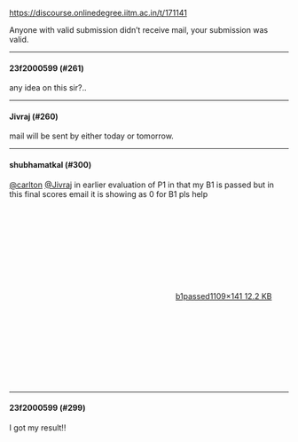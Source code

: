 https://discourse.onlinedegree.iitm.ac.in/t/171141

Anyone with valid submission didn’t receive mail, your submission was valid.</p><hr>

<h4>23f2000599 (#261)</h4>
<p>any idea on this sir?..</p><hr>

<h4>Jivraj (#260)</h4>
<p>mail will be sent by either today or tomorrow.</p><hr>

<h4>shubhamatkal (#300)</h4>
<p><a class="mention" href="/u/carlton">@carlton</a> <a class="mention" href="/u/jivraj">@Jivraj</a> in earlier evaluation of P1 in that my B1 is passed but in this final scores email it is showing as 0 for B1 pls help<br/>
<br/>
<div class="lightbox-wrapper"><a class="lightbox" data-download-href="/uploads/short-url/bVPNsc87d4pYQAMPAvhdt6ls7Ti.png?dl=1" href="https://europe1.discourse-cdn.com/flex013/uploads/iitm/original/3X/5/3/53a192933345964a58001aea8268e62a2e03e5f0.png" rel="noopener nofollow ugc" title="b1passed"><div class="meta"><svg aria-hidden="true" class="fa d-icon d-icon-far-image svg-icon"><use href="#far-image"></use></svg><span class="filename">b1passed</span><span class="informations">1109×141 12.2 KB</span><svg aria-hidden="true" class="fa d-icon d-icon-discourse-expand svg-icon"><use href="#discourse-expand"></use></svg></div></a></div></p><hr>

<h4>23f2000599 (#299)</h4>
<p>I got my result!!